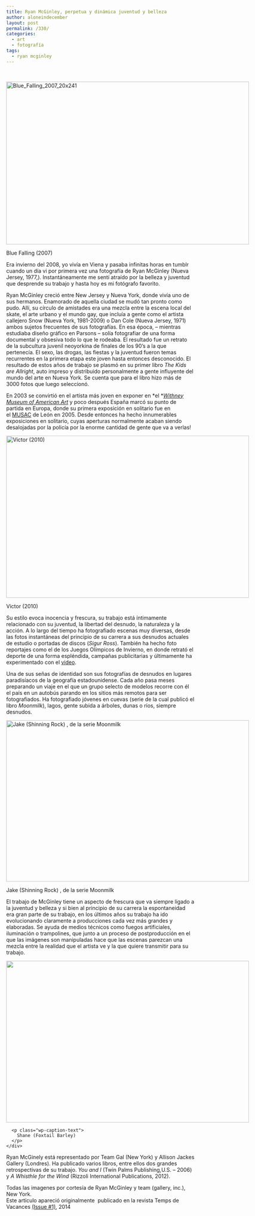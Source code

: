 ```yaml
---
title: Ryan McGinley, perpetua y dinámica juventud y belleza
author: aloneindecember
layout: post
permalink: /330/
categories:
  - art
  - fotografía
tags:
  - ryan mcginley
---
```

&nbsp;

<div id="attachment_331" style="width: 660px" class="wp-caption aligncenter">
  <a href="http://aloneindecember.com/words/wp-content/uploads/2014/12/Blue_Falling_2007_20x241.jpg"><img class="wp-image-331 size-full" src="http://aloneindecember.com/words/wp-content/uploads/2014/12/Blue_Falling_2007_20x241.jpg" alt="Blue_Falling_2007_20x241" width="650" height="436" /></a>
  
  <p class="wp-caption-text">
    Blue Falling (2007)
  </p>
</div>

Era invierno del 2008, yo vivía en Viena y pasaba infinitas horas en tumblr cuando un día vi por primera vez una fotografía de Ryan McGinley (Nueva Jersey, 1977,). Instantáneamente me sentí atraído por la belleza y juventud que desprende su trabajo y hasta hoy es mi fotógrafo favorito.

Ryan McGinley creció entre New Jersey y Nueva York, donde vivía uno de sus hermanos. Enamorado de aquella ciudad se mudó tan pronto como pudo. Allí, su círculo de amistades era una mezcla entre la escena local del skate, el arte urbano y el mundo gay, que incluía a gente como el artista callejero Snow (Nueva York, 1981-2009) o Dan Cole (Nueva Jersey, 1971) ambos sujetos frecuentes de sus fotografías. En esa época, &#8211; mientras estudiaba diseño gráfico en Parsons &#8211; solía fotografiar de una forma documental y obsesiva todo lo que le rodeaba. El resultado fue un retrato de la subcultura juvenil neoyorkina de finales de los 90’s a la que pertenecía. El sexo, las drogas, las fiestas y la juventud fueron temas recurrentes en la primera etapa este joven hasta entonces desconocido. El resultado de estos años de trabajo se plasmó en su primer libro *The Kids are Allright*, auto impreso y distribuido personalmente a gente influyente del mundo del arte en Nueva York. Se cuenta que para el libro hizo más de 3000 fotos que luego seleccionó.

En 2003 se convirtió en el artista más joven en exponer en *el *[*Withney Museum of American Art*][1] y poco después España marcó su punto de partida en Europa, donde su primera exposición en solitario fue en el [MUSAC][2] de León en 2005. Desde entonces ha hecho innumerables exposiciones en solitario, cuyas aperturas normalmente acaban siendo desalojadas por la policía por la enorme cantidad de gente que va a verlas!

<div id="attachment_335" style="width: 660px" class="wp-caption aligncenter">
  <a href="http://aloneindecember.com/words/wp-content/uploads/2014/12/victor_2010.jpg"><img class="size-full wp-image-335" src="http://aloneindecember.com/words/wp-content/uploads/2014/12/victor_2010.jpg" alt="Victor (2010)" width="650" height="434" /></a>
  
  <p class="wp-caption-text">
    Victor (2010)
  </p>
</div>

Su estilo evoca inocencia y frescura, su trabajo está íntimamente relacionado con su juventud, la libertad del desnudo, la naturaleza y la acción. A lo largo del tiempo ha fotografiado escenas muy diversas, desde las fotos instantáneas del principio de su carrera a sus desnudos actuales de estudio o portadas de discos (*Sigur Ross*). También ha hecho foto reportajes como el de los Juegos Olímpicos de Invierno, en donde retrató el deporte de una forma espléndida, campañas publicitarias y últimamente ha experimentado con el [video][3].

Una de sus señas de identidad son sus fotografías de desnudos en lugares paradisíacos de la geografía estadounidense. Cada año pasa meses preparando un viaje en el que un grupo selecto de modelos recorre con él el país en un autobús parando en los sitios más remotos para ser fotografiados. Ha fotografiado jóvenes en cuevas (serie de la cual publicó el libro *Moonmilk*), lagos, gente subida a árboles, dunas o ríos, siempre desnudos.

<div id="attachment_332" style="width: 660px" class="wp-caption aligncenter">
  <a href="http://aloneindecember.com/words/wp-content/uploads/2014/12/JakeShiningRock.jpg"><img class="size-full wp-image-332" src="http://aloneindecember.com/words/wp-content/uploads/2014/12/JakeShiningRock.jpg" alt="Jake (Shinning Rock) , de la serie Moonmilk" width="650" height="432" /></a>
  
  <p class="wp-caption-text">
    Jake (Shinning Rock) , de la serie Moonmilk
  </p>
</div>

El trabajo de McGinley tiene un aspecto de frescura que va siempre ligado a la juventud y belleza y si bien al principio de su carrera la espontaneidad era gran parte de su trabajo, en los últimos años su trabajo ha ido evolucionando claramente a producciones cada vez más grandes y elaboradas. Se ayuda de medios técnicos como fuegos artificiales, iluminación o trampolines, que junto a un proceso de postproducción en el que las imágenes son manipuladas hace que las escenas parezcan una mezcla entre la realidad que el artista ve y la que quiere transmitir para su trabajo.

<dl id="attachment_334" class="wp-caption aligncenter" style="width: 660px;">
  <dt class="wp-caption-dt">
    <div id="attachment_334" style="width: 660px" class="wp-caption aligncenter">
      <a href="http://aloneindecember.com/words/wp-content/uploads/2014/12/Shane-Foxtail-Barley.jpg"><img class="wp-image-334 size-full" src="http://aloneindecember.com/words/wp-content/uploads/2014/12/Shane-Foxtail-Barley.jpg" alt="" width="650" height="433" /></a>
      
      <p class="wp-caption-text">
        Shane (Foxtail Barley)
      </p>
    </div>
  </dt>
</dl>

Ryan McGinely está representado por Team Gal (New York) y Allison Jackes Gallery (Londres). Ha publicado varios libros, entre ellos dos grandes retrospectivas de su trabajo. *You and I* (Twin Palms Publishing,U.S. &#8211; 2006) y *A Whisthle for the Wind* (Rizzoli International Publications, 2012).

Todas las imagenes por cortesía de Ryan McGinley y <span class="il">team</span> (gallery, inc.), New York.  
Este artículo apareció originalmente  publicado en la revista Temps de Vacances [(Issue #1)][4], 2014

 [1]: http://whitney.org/
 [2]: http://www.musac.es/index.php?ref=9200
 [3]: http://ryanmcginley.com/entrance_romance
 [4]: http://issuu.com/tempsdevacances/docs/teps_de_vacances_n_1x/1#_=_